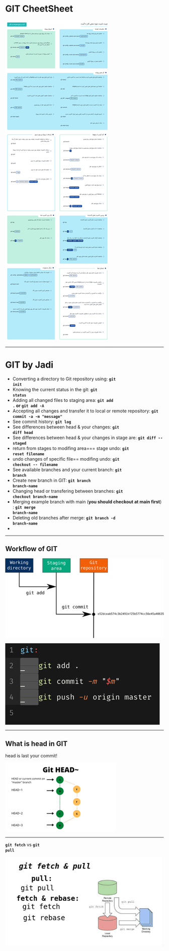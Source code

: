 # GIT CheetSheet

<img src='./images/00_GITSheet.png' 
style="float: center; margin-right: 20px;"/>

***
# GIT by Jadi

- Converting a directory to Git repository using: **<code>git init</code>**
- Knowing the current status in the git: **<code>git status</code>**
- Adding all changed files to staging area: **<code>git add .</code> or <code>git add -A</code>**
- Accepting all changes and transfer it to local or remote repository: **<code>git commit -a -m "message"</code>**
- See commit history: **<code>git log</code>**
- See differences between head & your changes: **<code>git diff head</code>**
- See differences between head & your changes in stage are: **<code>git diff --staged</code>**
- return from stages to modifing area=== stage undo: **<code>git reset filename</code>**
- undo changes of specific file== modifing undo: **<code>git checkout -- filename</code>**
- See available branches and your current branch: **<code>git branch</code>**
- Create new branch in GIT: **<code>git branch branch-name</code>**
- Changing head or transfering between branches: **<code>git checkout branch-name</code>**
- Merging  example branch with main (**you should checkout at main first**) : **<code>git merge branch-name</code>**
- Deleting old branches after merge: **<code>git branch -d branch-name</code>**
- 

***
## **Workflow of GIT**

<img src='./images/git-add-commit.png' 
style="float: center; margin-right: 20px;"/>

<img src='./images/git flow.png' 
style="float: center; margin-right: 20px;"/>

***
## **What is head in GIT**

head is last your commit!

<img src='./images/git head.png' 
style="float: center; margin-right: 20px;"/>
***

**<code>git fetch</code>** vs **<code>git pull</code>**

<img src='./images/fetch vs pull.jpg' 
style="float: center; margin-right: 20px;"/>